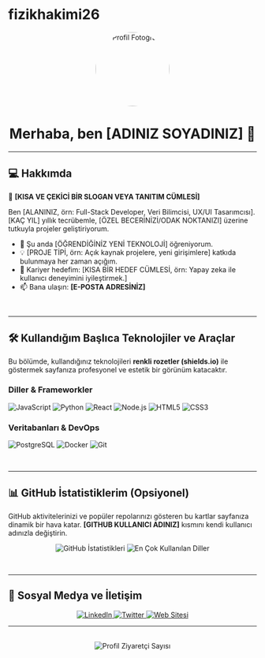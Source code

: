 # fizikhakimi26

<div align="center">
  <img src="PROFIL_FOTONUZUN_LINKI" alt="Profil Fotoğrafı" width="150" style="border-radius: 50%;">
  <h1>Merhaba, ben [ADINIZ SOYADINIZ] 👋</h1>
</div>

---

## 💻 Hakkımda

📢 **[KISA VE ÇEKİCİ BİR SLOGAN VEYA TANITIM CÜMLESİ]**

Ben [ALANINIZ, örn: Full-Stack Developer, Veri Bilimcisi, UX/UI Tasarımcısı]. [KAÇ YIL] yıllık tecrübemle, [ÖZEL BECERİNİZİ/ODAK NOKTANIZI] üzerine tutkuyla projeler geliştiriyorum.

- 🌱 Şu anda [ÖĞRENDİĞİNİZ YENİ TEKNOLOJİ] öğreniyorum.
- 💡 [PROJE TİPİ, örn: Açık kaynak projelere, yeni girişimlere] katkıda bulunmaya her zaman açığım.
- 🎯 Kariyer hedefim: [KISA BİR HEDEF CÜMLESİ, örn: Yapay zeka ile kullanıcı deneyimini iyileştirmek.]
- 📫 Bana ulaşın: **[E-POSTA ADRESİNİZ]**

<br>

---

## 🛠️ Kullandığım Başlıca Teknolojiler ve Araçlar

Bu bölümde, kullandığınız teknolojileri **renkli rozetler (shields.io)** ile göstermek sayfanıza profesyonel ve estetik bir görünüm katacaktır.

### Diller & Frameworkler
<p>
  <img src="https://img.shields.io/badge/JavaScript-F7DF1E?style=for-the-badge&logo=javascript&logoColor=black" alt="JavaScript" />
  <img src="https://img.shields.io/badge/Python-3776AB?style=for-the-badge&logo=python&logoColor=white" alt="Python" />
  <img src="https://img.shields.io/badge/React-61DAFB?style=for-the-badge&logo=react&logoColor=black" alt="React" />
  <img src="https://img.shields.io/badge/Node.js-339933?style=for-the-badge&logo=node.js&logoColor=white" alt="Node.js" />
  <img src="https://img.shields.io/badge/HTML5-E34F26?style=for-the-badge&logo=html5&logoColor=white" alt="HTML5" />
  <img src="https://img.shields.io/badge/CSS3-1572B6?style=for-the-badge&logo=css3&logoColor=white" alt="CSS3" />
</p>

### Veritabanları & DevOps
<p>
  <img src="https://img.shields.io/badge/PostgreSQL-336791?style=for-the-badge&logo=postgresql&logoColor=white" alt="PostgreSQL" />
  <img src="https://img.shields.io/badge/Docker-2496ED?style=for-the-badge&logo=docker&logoColor=white" alt="Docker" />
  <img src="https://img.shields.io/badge/Git-F05032?style=for-the-badge&logo=git&logoColor=white" alt="Git" />
</p>

<br>

---

## 📊 GitHub İstatistiklerim (Opsiyonel)

GitHub aktivitelerinizi ve popüler repolarınızı gösteren bu kartlar sayfanıza dinamik bir hava katar. **[GITHUB KULLANICI ADINIZ]** kısmını kendi kullanıcı adınızla değiştirin.

<p align="center">
  <img src="https://github-readme-stats.vercel.app/api?username=GITHUB_KULLANICI_ADINIZ&show_icons=true&theme=vue&hide_border=true" alt="GitHub İstatistikleri" />
  <img src="https://github-readme-stats.vercel.app/api/top-langs/?username=GITHUB_KULLANICI_ADINIZ&layout=compact&theme=vue&hide_border=true" alt="En Çok Kullanılan Diller" />
</p>

<br>

---

## 🔗 Sosyal Medya ve İletişim

<p align="center">
  <a href="LINKEDIN_PROFIL_LINKINIZ" target="_blank">
    <img src="https://img.shields.io/badge/LinkedIn-0077B5?style=for-the-badge&logo=linkedin&logoColor=white" alt="LinkedIn" />
  </a>
  <a href="TWITTER_PROFIL_LINKINIZ" target="_blank">
    <img src="https://img.shields.io/badge/Twitter-1DA1F2?style=for-the-badge&logo=twitter&logoColor=white" alt="Twitter" />
  </a>
  <a href="WEBSITENIZIN_LINKI" target="_blank">
    <img src="https://img.shields.io/badge/Website-5A2385?style=for-the-badge&logo=vercel&logoColor=white" alt="Web Sitesi" />
  </a>
</p>

---

<br>

<div align="center">
  <img src="https://komarev.com/ghpvc/?username=GITHUB_KULLANICI_ADINIZ&color=blue" alt="Profil Ziyaretçi Sayısı" />
</div>
